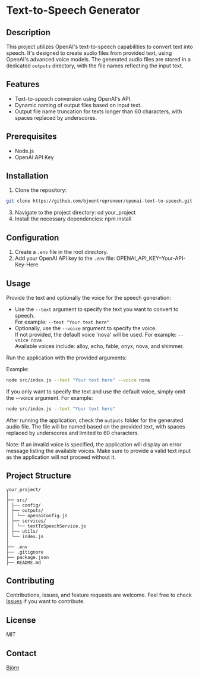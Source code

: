 # Text-to-Speech Generator

## Description

This project utilizes OpenAI's text-to-speech capabilities to convert text into speech. It's designed to create audio files from provided text, using OpenAI's advanced voice models. The generated audio files are stored in a dedicated `outputs` directory, with the file names reflecting the input text.

## Features

- Text-to-speech conversion using OpenAI's API.
- Dynamic naming of output files based on input text.
- Output file name truncation for texts longer than 60 characters, with spaces replaced by underscores.

## Prerequisites

- Node.js
- OpenAI API Key

## Installation

1. Clone the repository:

```bash
git clone https://github.com/bjoentrepreneur/openai-text-to-speech.git
```

3. Navigate to the project directory:
   cd your_project
4. Install the necessary dependencies:
   npm install

## Configuration

1. Create a `.env` file in the root directory.
2. Add your OpenAI API key to the `.env` file:
   OPENAI_API_KEY=Your-API-Key-Here

## Usage

Provide the text and optionally the voice for the speech generation:

- Use the `--text` argument to specify the text you want to convert to speech. \
  For example:
  `--text "Your text here"`
- Optionally, use the `--voice` argument to specify the voice. \
  If not provided, the default voice 'nova' will be used. For example: `--voice nova` \
  Available voices include: alloy, echo, fable, onyx, nova, and shimmer.

Run the application with the provided arguments:

Example:

```bash
node src/index.js --text "Your text here" --voice nova
```

If you only want to specify the text and use the default voice, simply omit the --voice argument. For example:

```bash
node src/index.js --text "Your text here"
```

After running the application, check the `outputs` folder for the generated audio file. The file will be named based on the provided text, with spaces replaced by underscores and limited to 60 characters.

Note: If an invalid voice is specified, the application will display an error message listing the available voices. Make sure to provide a valid text input as the application will not proceed without it.

## Project Structure

```
your_project/
│
├── src/
│ ├── config/
│ ├── outputs/
│ │ └── openaiConfig.js
│ ├── services/
│ │ └── textToSpeechService.js
│ ├── utils/
│ └── index.js
│
├── .env
├── .gitignore
├── package.json
├── README.md
```

## Contributing

Contributions, issues, and feature requests are welcome. Feel free to check [Issues](https://github.com/bjoentrepreneur/openai-text-to-speech/issues) if you want to contribute.

## License

MIT

## Contact

[Björn](https://github.com/bjoentrepreneur)

